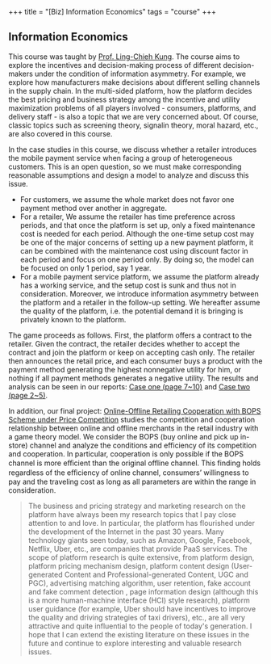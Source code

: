 +++
title = "[Biz] Information Economics"
tags = "course"
+++

## Information Economics

This course was taught by [Prof. Ling-Chieh Kung](http://www.im.ntu.edu.tw/~lckung/).
The course aims to explore the incentives and decision-making process of 
different decision-makers under the condition of information asymmetry.
For example, 
we explore how manufacturers make decisions about different selling channels in the supply chain. 
In the multi-sided platform, 
how the platform decides the best pricing and business strategy among the incentive and utility maximization problems 
of all players involved - consumers, platforms, and delivery staff - 
is also a topic that we are very concerned about.
Of course, classic topics such as screening theory, signalin theory, moral hazard, etc., are also covered in this course.

In the case studies in this course, 
we discuss whether a retailer introduces the mobile payment service when facing a group of heterogeneous customers. 
This is an open question, so we must make corresponding reasonable assumptions and design a model to analyze and discuss this issue.
- For customers, we assume the whole market does not favor one payment method over another in aggregate. 
- For a retailer, We assume the retailer has time preference across periods, and that once the platform is set up, 
only a fixed maintenance cost is needed for each period. 
Although the one-time setup cost may be one of the major concerns of setting up a new payment platform, 
it can be combined with the maintenance cost using discount factor in each period and focus on one period only. 
By doing so, the model can be focused on only 1 period, say 1 year.
- For a mobile payment service platform, 
we assume the platform already has a working service, and the setup cost is sunk and thus not in consideration.
Moreover, we introduce information asymmetry between the platform and a retailer in the follow-up setting. 
We hereafter assume the quality of the platform, i.e. the potential demand it is bringing is privately known to the platform.

The game proceeds as follows. First, the platform offers a contract to the retailer. 
Given the contract, the retailer decides whether to accept the contract and join the platform or keep on accepting cash only. 
The retailer then announces the retail price, 
and each consumer buys a product with the payment method generating the highest nonnegative utility for him, 
or nothing if all payment methods generates a negative utility.
The results and analysis can be seen in our reports: 
[Case one (page 7~10)](/pdf/ie/IE_HW2.pdf) and [Case two (page 2~5)](/pdf/ie/IE_HW4.pdf).

In addition, our final project: [Online-Offline Retailing Cooperation with BOPS Scheme under Price Competition](/pdf/ie/ie.pdf)
studies the competition and cooperation relationship between online and offline merchants in the retail industry with a game theory model.
We consider the BOPS (buy online and pick up in-store) channel and analyze the conditions and efficiency of its competition and cooperation.
In particular, cooperation is only possible if the BOPS channel is more eﬀicient than the original offline channel. 
This finding holds regardless of the eﬀiciency of online channel, 
consumers’ willingness to pay and the traveling cost as long as all parameters are within the range in consideration.

> The business and pricing strategy and marketing research on the platform have always been my research topics 
that I pay close attention to and love. 
In particular, the platform has flourished under the development of the Internet in the past 30 years. 
Many technology giants seen today, such as Amazon, Google, Facebook, Netflix, Uber, etc., 
are companies that provide PaaS services. 
The scope of platform research is quite extensive, from platform design, platform pricing mechanism design, 
platform content design (User-generated Content and Professional-generated Content, UGC and PGC), 
advertising matching algorithm, user retention, fake account and fake comment detection ,
page information design (although this is a more human-machine interface (HCI) style research), 
platform user guidance (for example, Uber should have incentives to improve the quality and driving strategies of taxi drivers), etc., 
are all very attractive and quite influential to the people of today's generation. 
I hope that I can extend the existing literature on these issues in the future 
and continue to explore interesting and valuable research issues.

